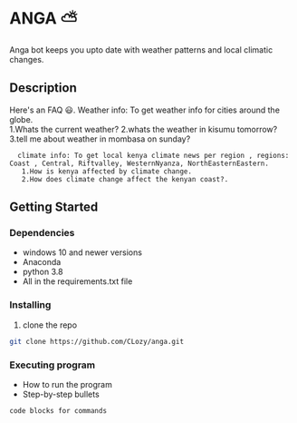 # ANGA ⛅

Anga bot keeps you upto date with weather patterns and local climatic changes.

## Description

Here's an FAQ 😃. 
        Weather info: To get weather info for cities around the globe.  
       1.Whats the current weather? 
       2.whats the weather in kisumu tomorrow? 
       3.tell me about weather in mombasa on sunday? 
       
      climate info: To get local kenya climate news per region , regions: Coast , Central, Riftvalley, WesternNyanza, NorthEasternEastern. 
       1.How is kenya affected by climate change. 
       2.How does climate change affect the kenyan coast?.

## Getting Started

### Dependencies

* windows 10 and newer versions 
* Anaconda
* python 3.8
* All in the requirements.txt file

### Installing

1. clone the repo

```Bash
git clone https://github.com/CLozy/anga.git
```



### Executing program

* How to run the program
* Step-by-step bullets
```
code blocks for commands
```


